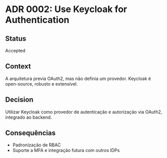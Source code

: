 # ADR 0002: Use Keycloak for Authentication

## Status
Accepted

## Context
A arquitetura previa OAuth2, mas não definia um provedor. Keycloak é open-source, robusto e extensível.

## Decision
Utilizar Keycloak como provedor de autenticação e autorização via OAuth2, integrado ao backend.

## Consequências
- Padronização de RBAC
- Suporte a MFA e integração futura com outros IDPs

